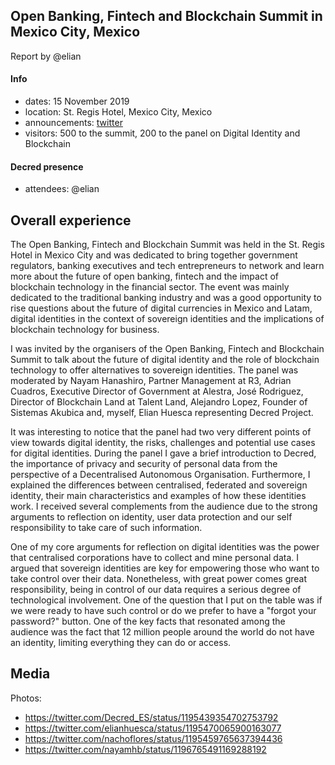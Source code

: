 ## Open Banking, Fintech and Blockchain Summit in Mexico City, Mexico

Report by @elian

#### Info

- dates: 15 November 2019
- location: St. Regis Hotel, Mexico City, Mexico
- announcements: [twitter](https://twitter.com/Decred_ES/status/1195025379255144448)
- visitors: 500 to the summit, 200 to the panel on Digital Identity and Blockchain

#### Decred presence

- attendees: @elian

## Overall experience

The Open Banking, Fintech and Blockchain Summit was held in the St. Regis Hotel in Mexico City and was dedicated to bring together government regulators, banking executives and tech entrepreneurs to network and learn more about the future of open banking, fintech and the impact of blockchain technology in the financial sector. The event was mainly dedicated to the traditional banking industry and was a good opportunity to rise questions about the future of digital currencies in Mexico and Latam, digital identities in the context of sovereign identities and the implications of blockchain technology for business.

I was invited by the organisers of the Open Banking, Fintech and Blockchain Summit to talk about the future of digital identity and the role of blockchain technology to offer alternatives to sovereign identities. The panel was moderated by Nayam Hanashiro, Partner Management at R3, Adrian Cuadros, Executive Director of Government at Alestra, José Rodriguez, Director of Blockchain Land at Talent Land, Alejandro Lopez, Founder of Sistemas Akubica and, myself, Elian Huesca representing Decred Project.

It was interesting to notice that the panel had two very different points of view towards digital identity, the risks, challenges and potential use cases for digital identities. During the panel I gave a brief introduction to Decred, the importance of privacy and security of personal data from the perspective of a Decentralised Autonomous Organisation. Furthermore, I explained the differences between centralised, federated and sovereign identity, their main characteristics and examples of how these identities work. I received several complements from the audience due to the strong arguments to reflection on identity, user data protection and our self responsibility to take care of such information.

One of my core arguments for reflection on digital identities was the power that centralised corporations have to collect and mine personal data. I argued that sovereign identities are key for empowering those who want to take control over their data. Nonetheless, with great power comes great responsibility, being in control of our data requires a serious degree of technological involvement. One of the question that I put on the table was if we were ready to have such control or do we prefer to have a "forgot your password?" button. One of the key facts that resonated among the audience was the fact that 12 million people around the world do not have an identity, limiting everything they can do or access.

## Media

Photos:

- https://twitter.com/Decred_ES/status/1195439354702753792
- https://twitter.com/elianhuesca/status/1195470065900163077
- https://twitter.com/nachoflores/status/1195459765637394436
- https://twitter.com/nayamhb/status/1196765491169288192
